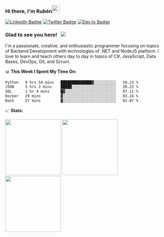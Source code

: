### Hi there, I'm Rubén<img src="https://media.giphy.com/media/hvRJCLFzcasrR4ia7z/giphy.gif" width="25px">

[![LinkedIn Badge](https://img.shields.io/badge/-LinkedIn-0e76a8?style=flat-square&logo=Linkedin&logoColor=white)](https://linkedin.com/in/resparzasoto)
[![Twitter Badge](https://img.shields.io/badge/-Twitter-00acee?style=flat-square&logo=Twitter&logoColor=white)](https://twitter.com/resparzasoto)
[![Dev.to Badge](https://img.shields.io/badge/-DEV-0A0A0A?style=flat-square&logo=dev.to&logoColor=white)](https://dev.to/resparzasoto)

### Glad to see you here! &nbsp; ![](https://visitor-badge.glitch.me/badge?page_id=resparzasoto.resparzasoto)

I'm a passionate, creative, and enthusiastic programmer focusing on topics of Backend Development with technologies of .NET and NodeJS platform. I love to learn and teach others day to day in topics of C#, JavaScript, Data Bases, DevOps, Git, and Scrum.

📊 **This Week I Spent My Time On:**
<!--START_SECTION:waka-->

```txt
Python   8 hrs 54 mins   ██████████████▓░░░░░░░░░░   59.23 %
JSON     3 hrs 2 mins    █████░░░░░░░░░░░░░░░░░░░░   20.23 %
SQL      1 hr 4 mins     █▓░░░░░░░░░░░░░░░░░░░░░░░   07.11 %
Docker   29 mins         ▓░░░░░░░░░░░░░░░░░░░░░░░░   03.24 %
Bash     27 mins         ▓░░░░░░░░░░░░░░░░░░░░░░░░   03.07 %
```

<!--END_SECTION:waka-->

📈 **Stats:**

<p>
  <img height="180em" src="https://github-readme-stats.vercel.app/api?username=resparzasoto&show_icons=true&hide_border=true&count_private=true&include_all_commits=true" />
  <img height="180em" src="https://github-readme-stats.vercel.app/api/top-langs/?username=resparzasoto&show_icons=true&hide_border=true&layout=compact"/>
  <img height="180em" src="https://github-readme-stats.vercel.app/api/wakatime?username=resparzasoto&hide_border=true&layout=compact"/>
</p>
